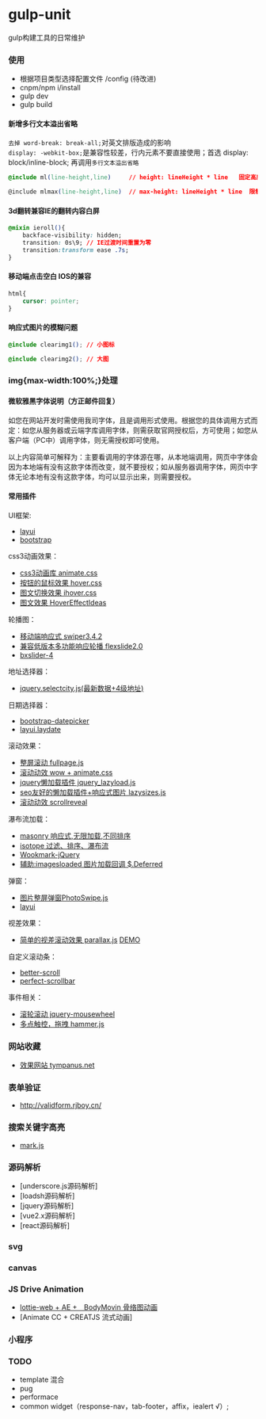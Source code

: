 # gulp-unit
gulp构建工具的日常维护
### 使用
+ 根据项目类型选择配置文件 /config (待改进)
+ cnpm/npm i/install
+ gulp dev
+ gulp build

#### 新增多行文本溢出省略
`去掉 word-break: break-all;`对英文排版造成的影响<br>
`display: -webkit-box;`是兼容性较差，行内元素不要直接使用；首选 display: block/inline-block; 再调用`多行文本溢出省略`

```` css
@include ml(line-height,line)     // height: lineHeight * line   固定高度

@include mlmax(line-height,line)  // max-height: lineHeight * line  限制最大高度
````

#### 3d翻转兼容IE的翻转内容白屏
```` css
@mixin ieroll(){
    backface-visibility: hidden;
    transition: 0s\9; // IE过渡时间重置为零
    transition:transform ease .7s;
}
````
#### 移动端点击空白 IOS的兼容
```` css
html{
    cursor: pointer;
}
````

#### 响应式图片的模糊问题
```` css
@include clearimg1(); // 小图标

@include clearimg2(); // 大图

````
### img{max-width:100%;}处理

#### 微软雅黑字体说明（方正邮件回复）

如您在网站开发时需使用我司字体，且是调用形式使用。根据您的具体调用方式而定：如您从服务器或云端字库调用字体，则需获取官网授权后，方可使用；如您从客户端（PC中）调用字体，则无需授权即可使用。<br>

以上内容简单可解释为：主要看调用的字体源在哪，从本地端调用，网页中字体会因为本地端有没有这款字体而改变，就不要授权；如从服务器调用字体，网页中字体无论本地有没有这款字体，均可以显示出来，则需要授权。

#### 常用插件

UI框架:
+ [layui](http://www.layui.com/)
+ [bootstrap](https://github.com/twbs/bootstrap)

css3动画效果：
+ [css3动画库 animate.css](https://github.com/daneden/animate.css)
+ [按钮的鼠标效果 hover.css](http://ianlunn.github.io/Hover/)
+ [图文切换效果 ihover.css](http://gudh.github.io/ihover/dist/index.html)
+ [图文效果 HoverEffectIdeas](https://tympanus.net/Development/HoverEffectIdeas/)

轮播图：
+ [移动端响应式 swiper3.4.2](https://github.com/nolimits4web/swiper)
+ [兼容低版本多功能响应轮播 flexslide2.0](https://github.com/woocommerce/FlexSlider)
+ [bxslider-4](https://github.com/stevenwanderski/bxslider-4)
	
地址选择器：
+ [jquery.selectcity.js(最新数据+4级地址)](http://jquerywidget.com/jquery-citys/)
	
日期选择器：

+ [bootstrap-datepicker](https://uxsolutions.github.io/bootstrap-datepicker/)
+ [layui.laydate](http://www.layui.com/)
	
滚动效果：
+ [整屏滚动 fullpage.js](https://github.com/alvarotrigo/fullPage.js)
+ [滚动动效 wow + animate.css](https://github.com/matthieua/WOW)
+ [jquery懒加载插件 jquery_lazyload.js](https://github.com/tuupola/jquery_lazyload)
+ [seo友好的懒加载插件+响应式图片 lazysizes.js](https://github.com/aFarkas/lazysizes)
+ [滚动动效 scrollreveal](https://github.com/scrollreveal/scrollreveal)

瀑布流加载：

+ [masonry 响应式,无限加载,不同排序](https://github.com/desandro/masonry)
+ [isotope 过滤、排序、瀑布流](https://github.com/metafizzy/isotope)
+ [Wookmark-jQuery](https://github.com/germanysbestkeptsecret/Wookmark-jQuery)
+ [辅助:imagesloaded 图片加载回调 $.Deferred](https://github.com/desandro/imagesloaded)

弹窗：

+ [图片整屏弹窗PhotoSwipe.js](https://github.com/dimsemenov/PhotoSwipe)
+ [layui](http://layer.layui.com/)

视差效果：

+ [简单的视差滚动效果 parallax.js](https://github.com/pixelcog/parallax.js) [DEMO](http://www.jq22.com/yanshi178)

自定义滚动条：

+ [better-scroll](https://github.com/ustbhuangyi/better-scroll)
+ [perfect-scrollbar](https://github.com/utatti/perfect-scrollbar)

事件相关：

+ [滚轮滚动 jquery-mousewheel](https://github.com/jquery/jquery-mousewheel)
+ [多点触控，拖拽 hammer.js](https://github.com/hammerjs/hammer.js)

### 网站收藏
+  [效果网站 tympanus.net](https://tympanus.net/codrops/)

### 表单验证
+ http://validform.rjboy.cn/

### 搜索关键字高亮
+ [mark.js](https://github.com/julmot/mark.js)

### 源码解析
+ [underscore.js源码解析]
+ [loadsh源码解析]
+ [jquery源码解析]
+ [vue2.x源码解析]
+ [react源码解析]

### svg

### canvas


### JS Drive Animation
+ [lottie-web + AE +　BodyMovin 骨络图动画](https://github.com/airbnb/lottie-web)
+ [Animate CC + CREATJS 流式动画]

### 小程序

### TODO
+ template 混合
+ pug
+ performace
+ common widget（response-nav，tab-footer，affix，iealert √）;